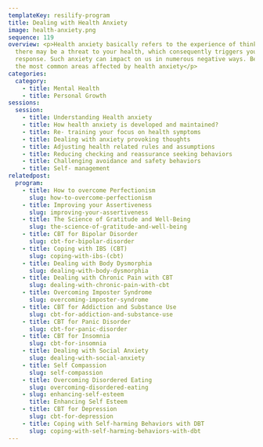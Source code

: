 ```yaml
---
templateKey: resilify-program
title: Dealing with Health Anxiety
image: health-anxiety.png
sequence: 119
overview: <p>Health anxiety basically refers to the experience of thinking that
  there may be a threat to your health, which consequently triggers your anxiety
  response. Such anxiety can impact on us in numerous negative ways. Below are
  the most common areas affected by health anxiety</p>
categories:
  category:
    - title: Mental Health
    - title: Personal Growth
sessions:
  session:
    - title: Understanding Health anxiety
    - title: How health anxiety is developed and maintained?
    - title: Re- training your focus on health symptoms
    - title: Dealing with anxiety provoking thoughts
    - title: Adjusting health related rules and assumptions
    - title: Reducing checking and reassurance seeking behaviors
    - title: Challenging avoidance and safety behaviors
    - title: Self- management
relatedpost:
  program:
    - title: How to overcome Perfectionism
      slug: how-to-overcome-perfectionism
    - title: Improving your Assertiveness
      slug: improving-your-assertiveness
    - title: The Science of Gratitude and Well-Being
      slug: the-science-of-gratitude-and-well-being
    - title: CBT for Bipolar Disorder
      slug: cbt-for-bipolar-disorder
    - title: Coping with IBS (CBT)
      slug: coping-with-ibs-(cbt)
    - title: Dealing with Body Dysmorphia
      slug: dealing-with-body-dysmorphia
    - title: Dealing with Chronic Pain with CBT
      slug: dealing-with-chronic-pain-with-cbt
    - title: Overcoming Imposter Syndrome
      slug: overcoming-imposter-syndrome
    - title: CBT for Addiction and Substance Use
      slug: cbt-for-addiction-and-substance-use
    - title: CBT for Panic Disorder
      slug: cbt-for-panic-disorder
    - title: CBT for Insomnia
      slug: cbt-for-insomnia
    - title: Dealing with Social Anxiety
      slug: dealing-with-social-anxiety
    - title: Self Compassion
      slug: self-compassion
    - title: Overcoming Disordered Eating
      slug: overcoming-disordered-eating
    - slug: enhancing-self-esteem
      title: Enhancing Self Esteem
    - title: CBT for Depression
      slug: cbt-for-depression
    - title: Coping with Self-harming Behaviors with DBT
      slug: coping-with-self-harming-behaviors-with-dbt
---
```

